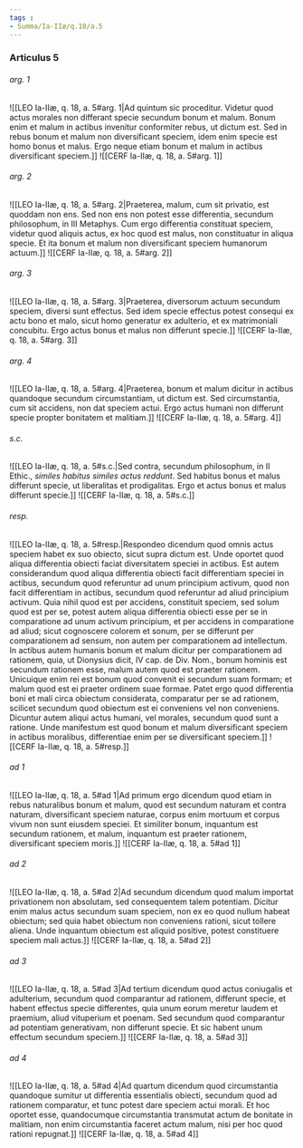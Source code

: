 ```yaml
---
tags : 
- Summa/Ia-IIæ/q.18/a.5
---
```


### Articulus 5

###### arg. 1
![[LEO Ia-IIæ, q. 18, a. 5#arg. 1|Ad quintum sic proceditur. Videtur quod actus morales non differant specie secundum bonum et malum. Bonum enim et malum in actibus invenitur conformiter rebus, ut dictum est. Sed in rebus bonum et malum non diversificant speciem, idem enim specie est homo bonus et malus. Ergo neque etiam bonum et malum in actibus diversificant speciem.]]
![[CERF Ia-IIæ, q. 18, a. 5#arg. 1]]

###### arg. 2
![[LEO Ia-IIæ, q. 18, a. 5#arg. 2|Praeterea, malum, cum sit privatio, est quoddam non ens. Sed non ens non potest esse differentia, secundum philosophum, in III Metaphys. Cum ergo differentia constituat speciem, videtur quod aliquis actus, ex hoc quod est malus, non constituatur in aliqua specie. Et ita bonum et malum non diversificant speciem humanorum actuum.]]
![[CERF Ia-IIæ, q. 18, a. 5#arg. 2]]

###### arg. 3
![[LEO Ia-IIæ, q. 18, a. 5#arg. 3|Praeterea, diversorum actuum secundum speciem, diversi sunt effectus. Sed idem specie effectus potest consequi ex actu bono et malo, sicut homo generatur ex adulterio, et ex matrimoniali concubitu. Ergo actus bonus et malus non differunt specie.]]
![[CERF Ia-IIæ, q. 18, a. 5#arg. 3]]

###### arg. 4
![[LEO Ia-IIæ, q. 18, a. 5#arg. 4|Praeterea, bonum et malum dicitur in actibus quandoque secundum circumstantiam, ut dictum est. Sed circumstantia, cum sit accidens, non dat speciem actui. Ergo actus humani non differunt specie propter bonitatem et malitiam.]]
![[CERF Ia-IIæ, q. 18, a. 5#arg. 4]]

###### s.c.
![[LEO Ia-IIæ, q. 18, a. 5#s.c.|Sed contra, secundum philosophum, in II Ethic., *similes habitus similes actus reddunt*. Sed habitus bonus et malus differunt specie, ut liberalitas et prodigalitas. Ergo et actus bonus et malus differunt specie.]]
![[CERF Ia-IIæ, q. 18, a. 5#s.c.]]

###### resp.
![[LEO Ia-IIæ, q. 18, a. 5#resp.|Respondeo dicendum quod omnis actus speciem habet ex suo obiecto, sicut supra dictum est. Unde oportet quod aliqua differentia obiecti faciat diversitatem speciei in actibus. Est autem considerandum quod aliqua differentia obiecti facit differentiam speciei in actibus, secundum quod referuntur ad unum principium activum, quod non facit differentiam in actibus, secundum quod referuntur ad aliud principium activum. Quia nihil quod est per accidens, constituit speciem, sed solum quod est per se, potest autem aliqua differentia obiecti esse per se in comparatione ad unum activum principium, et per accidens in comparatione ad aliud; sicut cognoscere colorem et sonum, per se differunt per comparationem ad sensum, non autem per comparationem ad intellectum. In actibus autem humanis bonum et malum dicitur per comparationem ad rationem, quia, ut Dionysius dicit, IV cap. de Div. Nom., bonum hominis est secundum rationem esse, malum autem quod est praeter rationem. Unicuique enim rei est bonum quod convenit ei secundum suam formam; et malum quod est ei praeter ordinem suae formae. Patet ergo quod differentia boni et mali circa obiectum considerata, comparatur per se ad rationem, scilicet secundum quod obiectum est ei conveniens vel non conveniens. Dicuntur autem aliqui actus humani, vel morales, secundum quod sunt a ratione. Unde manifestum est quod bonum et malum diversificant speciem in actibus moralibus, differentiae enim per se diversificant speciem.]]
![[CERF Ia-IIæ, q. 18, a. 5#resp.]]

###### ad 1
![[LEO Ia-IIæ, q. 18, a. 5#ad 1|Ad primum ergo dicendum quod etiam in rebus naturalibus bonum et malum, quod est secundum naturam et contra naturam, diversificant speciem naturae, corpus enim mortuum et corpus vivum non sunt eiusdem speciei. Et similiter bonum, inquantum est secundum rationem, et malum, inquantum est praeter rationem, diversificant speciem moris.]]
![[CERF Ia-IIæ, q. 18, a. 5#ad 1]]

###### ad 2
![[LEO Ia-IIæ, q. 18, a. 5#ad 2|Ad secundum dicendum quod malum importat privationem non absolutam, sed consequentem talem potentiam. Dicitur enim malus actus secundum suam speciem, non ex eo quod nullum habeat obiectum; sed quia habet obiectum non conveniens rationi, sicut tollere aliena. Unde inquantum obiectum est aliquid positive, potest constituere speciem mali actus.]]
![[CERF Ia-IIæ, q. 18, a. 5#ad 2]]

###### ad 3
![[LEO Ia-IIæ, q. 18, a. 5#ad 3|Ad tertium dicendum quod actus coniugalis et adulterium, secundum quod comparantur ad rationem, differunt specie, et habent effectus specie differentes, quia unum eorum meretur laudem et praemium, aliud vituperium et poenam. Sed secundum quod comparantur ad potentiam generativam, non differunt specie. Et sic habent unum effectum secundum speciem.]]
![[CERF Ia-IIæ, q. 18, a. 5#ad 3]]

###### ad 4
![[LEO Ia-IIæ, q. 18, a. 5#ad 4|Ad quartum dicendum quod circumstantia quandoque sumitur ut differentia essentialis obiecti, secundum quod ad rationem comparatur, et tunc potest dare speciem actui morali. Et hoc oportet esse, quandocumque circumstantia transmutat actum de bonitate in malitiam, non enim circumstantia faceret actum malum, nisi per hoc quod rationi repugnat.]]
![[CERF Ia-IIæ, q. 18, a. 5#ad 4]]

